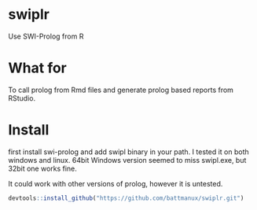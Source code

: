 # swiplr
Use SWI-Prolog from R

# What for

To call prolog from Rmd files and generate prolog based reports from RStudio.

# Install

first install swi-prolog and add swipl binary in your path.
I tested it on both windows and linux. 
64bit Windows version seemed to miss swipl.exe, but 32bit one works fine.

It could work with other versions of prolog, however it is untested.

```r
devtools::install_github("https://github.com/battmanux/swiplr.git")
```

